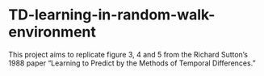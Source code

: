 # TD-learning-in-random-walk-environment
This project aims to replicate figure 3, 4 and 5 from the Richard Sutton’s 1988 paper “Learning to Predict by the Methods of Temporal Differences.”
